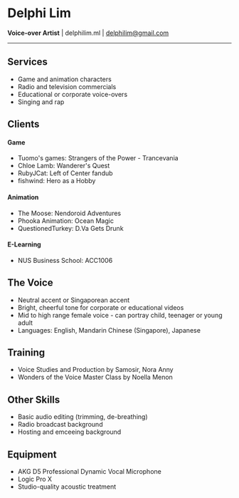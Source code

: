 # Delphi Lim
**Voice-over Artist**   |   delphilim.ml   |   delphilim@gmail.com
___
## Services
* Game and animation characters
* Radio and television commercials
* Educational or corporate voice-overs
* Singing and rap

## Clients
#### Game
* Tuomo's games: Strangers of the Power - Trancevania
* Chloe Lamb: Wanderer's Quest
* RubyJCat: Left of Center fandub
* fishwind: Hero as a Hobby
#### Animation
* The Moose: Nendoroid Adventures
* Phooka Animation: Ocean Magic
* QuestionedTurkey: D.&#8203;Va Gets Drunk
#### E-Learning
* NUS Business School: ACC1006

## The Voice
* Neutral accent or Singaporean accent
* Bright, cheerful tone for corporate or educational videos
* Mid to high range female voice - can portray child, teenager or young adult
* Languages: English, Mandarin Chinese (Singapore), Japanese

## Training
* Voice Studies and Production by Samosir, Nora Anny
* Wonders of the Voice Master Class by Noella Menon

## Other Skills
* Basic audio editing (trimming, de-breathing)
* Radio broadcast background
* Hosting and emceeing background

## Equipment
* AKG D5 Professional Dynamic Vocal Microphone
* Logic Pro X
* Studio-quality acoustic treatment
